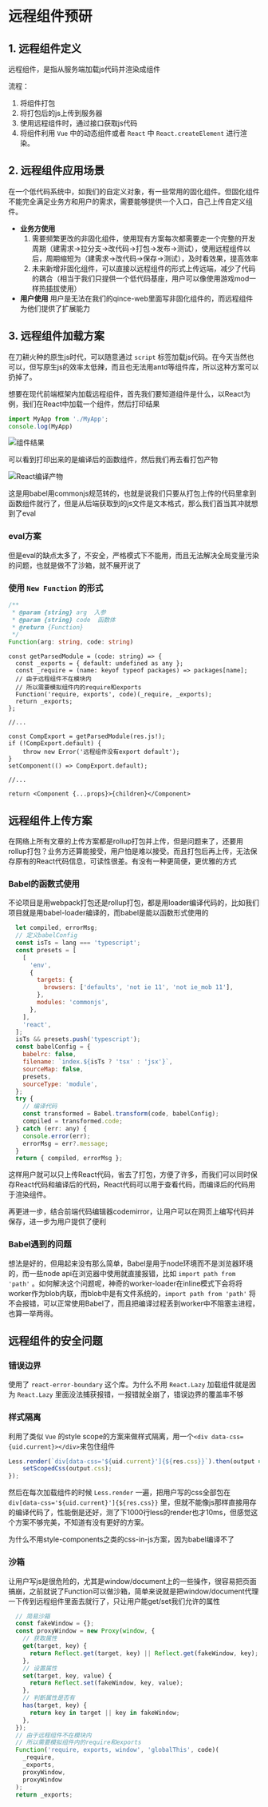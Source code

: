 # 远程组件预研

## 1. 远程组件定义

远程组件，是指从服务端加载js代码并渲染成组件

流程：

1. 将组件打包
2. 将打包后的js上传到服务器
3. 使用远程组件时，通过接口获取js代码
4. 将组件利用 `Vue` 中的动态组件或者 `React` 中 `React.createElement` 进行渲染。

## 2. 远程组件应用场景

在一个低代码系统中，如我们的自定义对象，有一些常用的固化组件。但固化组件不能完全满足业务方和用户的需求，需要能够提供一个入口，自己上传自定义组件。

* **业务方使用**
  1. 需要频繁更改的非固化组件，使用现有方案每次都需要走一个完整的开发周期（建需求->拉分支->改代码->打包->发布->测试），使用远程组件以后，周期缩短为（建需求->改代码->保存->测试），及时看效果，提高效率
  2. 未来新增非固化组件，可以直接以远程组件的形式上传远端，减少了代码的耦合（相当于我们只提供一个低代码基座，用户可以像使用游戏mod一样热插拔使用）
* **用户使用**
用户是无法在我们的qince-web里面写非固化组件的，而远程组件为他们提供了扩展能力

## 3. 远程组件加载方案

在刀耕火种的原生js时代，可以随意通过 `script` 标签加载js代码。在今天当然也可以，但写原生js的效率太低辣，而且也无法用antd等组件库，所以这种方案可以扔掉了。

想要在现代前端框架内加载远程组件，首先我们要知道组件是什么，以React为例，我们在React中加载一个组件，然后打印结果

```javascript
import MyApp from './MyApp';
console.log(MyApp)
```

![组件结果](./组件结果.png)

可以看到打印出来的是编译后的函数组件，然后我们再去看打包产物

![React编译产物](./React编译产物.png)

这是用babel用commonjs规范转的，也就是说我们只要从打包上传的代码里拿到函数组件就行了，但是从后端获取到的js文件是文本格式，那么我们首当其冲就想到了eval

### eval方案

但是eval的缺点太多了，不安全，严格模式下不能用，而且无法解决全局变量污染的问题，也就是做不了沙箱，就不展开说了

### 使用 `New Function` 的形式

```typescript
/**
 * @param {string} arg  入参
 * @param {string} code  函数体
 * @return {Function}
 */
Function(arg: string, code: string)
```

```tsx
const getParsedModule = (code: string) => {
  const _exports = { default: undefined as any };
  const _require = (name: keyof typeof packages) => packages[name];
  // 由于远程组件不在模块内
  // 所以需要模拟组件内的require和exports
  Function('require, exports', code)(_require, _exports);
  return _exports;
};

//...

const CompExport = getParsedModule(res.js!);
if (!CompExport.default) {
    throw new Error('远程组件没有export default');
}
setComponent(() => CompExport.default);

//...

return <Component {...props}>{children}</Component>
```

## 远程组件上传方案

在网络上所有文章的上传方案都是rollup打包并上传，但是问题来了，还要用rollup打包？业务方还算能接受，用户怕是难以接受。而且打包后再上传，无法保存原有的React代码信息，可读性很差。有没有一种更简便，更优雅的方式

### Babel的函数式使用

不论项目是用webpack打包还是rollup打包，都是用loader编译代码的，比如我们项目就是用babel-loader编译的，而babel是能以函数形式使用的

```javascript
  let compiled, errorMsg;
  // 定义babelConfig
  const isTs = lang === 'typescript';
  const presets = [
    [
      'env',
      {
        targets: {
          browsers: ['defaults', 'not ie 11', 'not ie_mob 11'],
        },
        modules: 'commonjs',
      },
    ],
    'react',
  ];
  isTs && presets.push('typescript');
  const babelConfig = {
    babelrc: false,
    filename: `index.${isTs ? 'tsx' : 'jsx'}`,
    sourceMap: false,
    presets,
    sourceType: 'module',
  };
  try {
    // 编译代码
    const transformed = Babel.transform(code, babelConfig);
    compiled = transformed.code;
  } catch (err: any) {
    console.error(err);
    errorMsg = err?.message;
  }
  return { compiled, errorMsg };
```

这样用户就可以只上传React代码，省去了打包，方便了许多，而我们可以同时保存React代码和编译后的代码，React代码可以用于查看代码，而编译后的代码用于渲染组件。

再更进一步，结合前端代码编辑器codemirror，让用户可以在网页上编写代码并保存，进一步为用户提供了便利

### Babel遇到的问题

想法是好的，但用起来没有那么简单，Babel是用于node环境而不是浏览器环境的，而一些node api在浏览器中使用就直接报错，比如 `import path from 'path'` 。如何解决这个问题呢，神奇的worker-loader在inline模式下会将将worker作为blob内联，而blob中是有文件系统的，`import path from 'path'` 将不会报错，可以正常使用Babel了，而且把编译过程丢到worker中不阻塞主进程，也算一举两得。

## 远程组件的安全问题

### 错误边界

使用了 `react-error-boundary` 这个库。为什么不用 `React.Lazy` 加载组件就是因为 `React.Lazy` 里面没法捕获报错，一报错就全崩了，错误边界的覆盖率不够

### 样式隔离

利用了类似 `Vue` 的style scope的方案来做样式隔离，用一个`<div data-css={uid.current}></div>`来包住组件

```typescript
Less.render(`div[data-css='${uid.current}']{${res.css}}`).then(output => {
    setScopedCss(output.css);
});
```

然后在每次加载组件的时候 `Less.render` 一遍，把用户写的css全部包在 `div[data-css='${uid.current}']{${res.css}}` 里，但就不能像js那样直接用存的编译代码了，性能倒是还好，测了下1000行less的render也才10ms，但感觉这个方案不够完美，不知道有没有更好的方案。

为什么不用style-components之类的css-in-js方案，因为babel编译不了

### 沙箱

让用户写js是很危险的，尤其是window/document上的一些操作，很容易把页面搞崩，之前就说了Function可以做沙箱，简单来说就是把window/document代理一下传到远程组件里面去就行了，只让用户能get/set我们允许的属性

```javascript
  // 简易沙箱
  const fakeWindow = {};
  const proxyWindow = new Proxy(window, {
    // 获取属性
    get(target, key) {
      return Reflect.get(target, key) || Reflect.get(fakeWindow, key);
    },
    // 设置属性
    set(target, key, value) {
      return Reflect.set(fakeWindow, key, value);
    },
    // 判断属性是否有
    has(target, key) {
      return key in target || key in fakeWindow;
    },
  });
  // 由于远程组件不在模块内
  // 所以需要模拟组件内的require和exports
  Function('require, exports, window', 'globalThis', code)(
    _require,
    _exports,
    proxyWindow,
    proxyWindow
  );
  return _exports;
```
